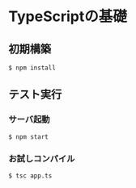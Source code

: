 # TypeScriptの基礎

## 初期構築

```
$ npm install
```

## テスト実行

### サーバ起動
```
$ npm start
```

### お試しコンパイル
```
$ tsc app.ts
```
